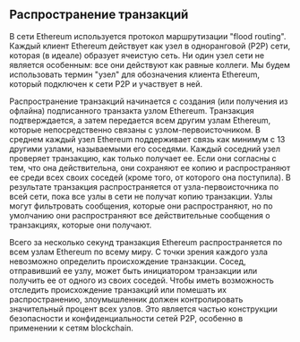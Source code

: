 ## Распространение транзакций

В сети Ethereum используется протокол маршрутизации "flood routing". Каждый клиент Ethereum действует как узел в одноранговой (P2P) сети, которая (в идеале) образует ячеистую сеть. Ни один узел сети не является особенным: все они действуют как равные коллеги. Мы будем использовать термин "узел" для обозначения клиента Ethereum, который подключен к сети P2P и участвует в ней.

Распространение транзакций начинается с создания (или получения из офлайна) подписанного транзакта узлом Ethereum. Транзакция подтверждается, а затем передается всем другим узлам Ethereum, которые непосредственно связаны с узлом-первоисточником. В среднем каждый узел Ethereum поддерживает связь как минимум с 13 другими узлами, называемыми его соседями. Каждый соседний узел проверяет транзакцию, как только получает ее. Если они согласны с тем, что она действительна, они сохраняют ее копию и распространяют ее среди всех своих соседей (кроме того, от которого она поступила). В результате транзакция распространяется от узла-первоисточника по всей сети, пока все узлы в сети не получат копию транзакции. Узлы могут фильтровать сообщения, которые они распространяют, но по умолчанию они распространяют все действительные сообщения о транзакциях, которые они получают.

Всего за несколько секунд транзакция Ethereum распространяется по всем узлам Ethereum по всему миру. С точки зрения каждого узла невозможно определить происхождение транзакции. Сосед, отправивший ее узлу, может быть инициатором транзакции или получить ее от одного из своих соседей. Чтобы иметь возможность отследить происхождение транзакций или помешать их распространению, злоумышленник должен контролировать значительный процент всех узлов. Это является частью конструкции безопасности и конфиденциальности сетей P2P, особенно в применении к сетям blockchain.
